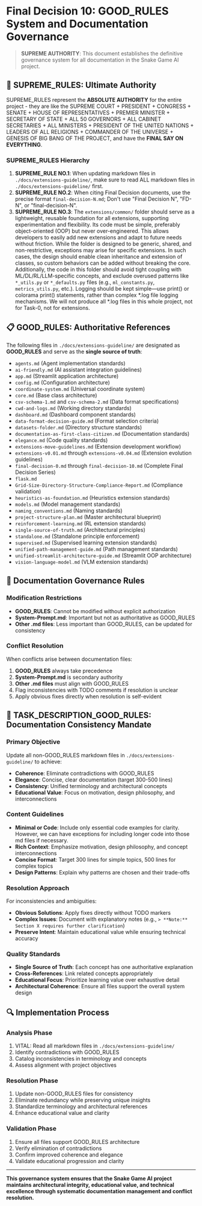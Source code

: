 # Final Decision 10: GOOD_RULES System and Documentation Governance

> **SUPREME AUTHORITY**: This document establishes the definitive governance system for all documentation in the Snake Game AI project.

## 🎯 **SUPREME_RULES: Ultimate Authority**

SUPREME_RULES represent the **ABSOLUTE AUTHORITY** for the entire project - they are like the SUPREME COURT + PRESIDENT + CONGRESS + SENATE + HOUSE OF REPRESENTATIVES + PREMIER MINISTER + SECRETARY OF STATE + ALL 50 GOVERNORS + ALL CABINET SECRETARIES + ALL MINISTERS + PRESIDENT OF THE UNITED NATIONS + LEADERS OF ALL RELIGIONS + COMMANDER OF THE UNIVERSE + GENESIS OF BIG BANG OF THE PROJECT, and have the **FINAL SAY ON EVERYTHING**.

### **SUPREME_RULES Hierarchy**
1. **SUPREME_RULE NO.1**: When updating markdown files in `./docs/extensions-guideline/`, make sure to read ALL markdown files in `./docs/extensions-guideline/` first.
2. **SUPREME_RULE NO.2**: When citing Final Decision documents, use the precise format `final-decision-N.md`; Don't use "Final Decision N", "FD-N", or "final-decision-N".
3. **SUPREME_RULE NO.3**: The `extensions/common/` folder should serve as a lightweight, reusable foundation for all extensions, supporting experimentation and flexibility. Its code must be simple, preferably object-oriented (OOP) but never over-engineered. This allows developers to easily add new extensions and adapt to future needs without friction. While the folder is designed to be generic, shared, and non-restrictive, exceptions may arise for specific extensions. In such cases, the design should enable clean inheritance and extension of classes, so custom behaviors can be added without breaking the core. Additionally, the code in this folder should avoid tight coupling with ML/DL/RL/LLM-specific concepts, and exclude overused patterns like `*_utils.py` or `*_defaults.py` files (e.g., `ml_constants.py`, `metrics_utils.py`, etc.). Logging should be kept simple—use print() or colorama print() statements, rather than complex *.log file logging mechanisms. We will not produce all *.log files in this whole project, not for Task-0, not for extensions.

## 📋 **GOOD_RULES: Authoritative References**

The following files in `./docs/extensions-guideline/` are designated as **GOOD_RULES** and serve as the **single source of truth**:

- `agents.md` (Agent implementation standards)
- `ai-friendly.md` (AI assistant integration guidelines)
- `app.md` (Streamlit application architecture)
- `config.md` (Configuration architecture)
- `coordinate-system.md` (Universal coordinate system)
- `core.md` (Base class architecture)
- `csv-schema-1.md` and `csv-schema-2.md` (Data format specifications)
- `cwd-and-logs.md` (Working directory standards)
- `dashboard.md` (Dashboard component standards)
- `data-format-decision-guide.md` (Format selection criteria)
- `datasets-folder.md` (Directory structure standards)
- `documentation-as-first-class-citizen.md` (Documentation standards)
- `elegance.md` (Code quality standards)
- `extensions-move-guidelines.md` (Extension development workflow)
- `extensions-v0.01.md` through `extensions-v0.04.md` (Extension evolution guidelines)
- `final-decision-0.md` through `final-decision-10.md` (Complete Final Decision Series)
- `flask.md`
- `Grid-Size-Directory-Structure-Compliance-Report.md` (Compliance validation)
- `heuristics-as-foundation.md` (Heuristics extension standards)
- `models.md` (Model management standards)
- `naming_conventions.md` (Naming standards)
- `project-structure-plan.md` (Master architectural blueprint)
- `reinforcement-learning.md` (RL extension standards)
- `single-source-of-truth.md` (Architectural principles)
- `standalone.md` (Standalone principle enforcement)
- `supervised.md` (Supervised learning extension standards)
- `unified-path-management-guide.md` (Path management standards)
- `unified-streamlit-architecture-guide.md` (Streamlit OOP architecture)
- `vision-language-model.md` (VLM extension standards)

## 🚫 **Documentation Governance Rules**

### **Modification Restrictions**
- **GOOD_RULES**: Cannot be modified without explicit authorization
- **System-Prompt.md**: Important but not as authoritative as GOOD_RULES
- **Other .md files**: Less important than GOOD_RULES, can be updated for consistency

### **Conflict Resolution**
When conflicts arise between documentation files:
1. **GOOD_RULES** always take precedence
2. **System-Prompt.md** is secondary authority
3. **Other .md files** must align with GOOD_RULES
4. Flag inconsistencies with TODO comments if resolution is unclear
5. Apply obvious fixes directly when resolution is self-evident

## 🎯 **TASK_DESCRIPTION_GOOD_RULES: Documentation Consistency Mandate**

### **Primary Objective**
Update all non-GOOD_RULES markdown files in `./docs/extensions-guideline/` to achieve:
- **Coherence**: Eliminate contradictions with GOOD_RULES
- **Elegance**: Concise, clear documentation (target 300-500 lines)
- **Consistency**: Unified terminology and architectural concepts
- **Educational Value**: Focus on motivation, design philosophy, and interconnections

### **Content Guidelines**
- **Minimal or Code**: Include only essential code examples for clarity. However, we can have exceptions for including longer code into those md files if necessary.
- **Rich Context**: Emphasize motivation, design philosophy, and concept interconnections
- **Concise Format**: Target 300 lines for simple topics, 500 lines for complex topics
- **Design Patterns**: Explain why patterns are chosen and their trade-offs

### **Resolution Approach**
For inconsistencies and ambiguities:
- **Obvious Solutions**: Apply fixes directly without TODO markers
- **Complex Issues**: Document with explanatory notes (e.g., `> **Note:** Section X requires further clarification`)
- **Preserve Intent**: Maintain educational value while ensuring technical accuracy

### **Quality Standards**
- **Single Source of Truth**: Each concept has one authoritative explanation
- **Cross-References**: Link related concepts appropriately
- **Educational Focus**: Prioritize learning value over exhaustive detail
- **Architectural Coherence**: Ensure all files support the overall system design

## 🔍 **Implementation Process**

### **Analysis Phase**
1. VITAL: Read all markdown files in `./docs/extensions-guideline/`
2. Identify contradictions with GOOD_RULES
3. Catalog inconsistencies in terminology and concepts
4. Assess alignment with project objectives

### **Resolution Phase**
1. Update non-GOOD_RULES files for consistency
2. Eliminate redundancy while preserving unique insights
3. Standardize terminology and architectural references
4. Enhance educational value and clarity

### **Validation Phase**
1. Ensure all files support GOOD_RULES architecture
2. Verify elimination of contradictions
3. Confirm improved coherence and elegance
4. Validate educational progression and clarity

---

**This governance system ensures that the Snake Game AI project maintains architectural integrity, educational value, and technical excellence through systematic documentation management and conflict resolution.**

